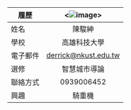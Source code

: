 |      履歷        |<![image](https://github.com/junshen122/Course/assets/165391075/b95f35b1-9899-4c6b-9d76-bc7ad9e34350)>|
| ---------------- |:-----------------------------:|
| 姓名             | 陳駿紳                  |
| 學校             | 高雄科技大學                  |
| 電子郵件         | derrick@nkust.edu.tw          |
| 選修             | 智慧城市導論                  |
聯絡方式        |   0939006452             |
|  興趣               |             騎重機         |